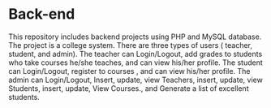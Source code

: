 # Back-end
This repository includes backend projects using PHP and MySQL database.
The project is a college system. There are three types of users ( teacher, student, and admin).
The teacher can Login/Logout, add grades to students who take courses he/she teaches, and can view his/her profile.
The student can Login/Logout, register to courses , and can view his/her profile.
The admin can Login/Logout, Insert, update, view Teachers, insert, update, view Students, insert, update, View Courses., and Generate a list of excellent students.
